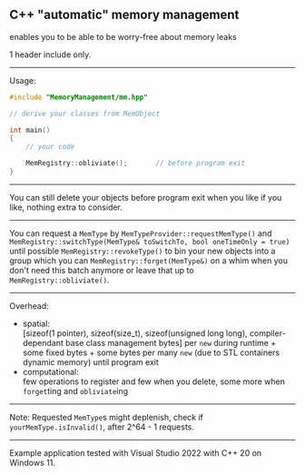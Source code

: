 C++ "automatic" memory management
---

enables you to be able to be worry-free about memory leaks

1 header include only.

---

Usage:

```C++
#include "MemoryManagement/mm.hpp"

// derive your classes from MemObject

int main()
{
	// your code

	MemRegistry::obliviate();		// before program exit
}
```

---

You can still delete your objects before program exit when you like if you like, nothing extra to consider.

---

You can request a `MemType` by `MemTypeProvider::requestMemType()` and `MemRegistry::switchType(MemType& toSwitchTo, bool oneTimeOnly = true)` until possible `MemRegistry::revokeType()` to bin your new objects into a group which you can `MemRegistry::forget(MemType&)` on a whim when you don't need this batch anymore or leave that up to `MemRegistry::obliviate()`.

---

Overhead:  
- spatial:  
[sizeof(1 pointer), sizeof(size_t), sizeof(unsigned long long), compiler-dependant base class management bytes] per `new` during runtime + some fixed bytes + some bytes per many `new` (due to STL containers dynamic memory) until program exit  
- computational:  
few operations to register and few when you delete, some more when `forget`ting and `obliviate`ing

---

Note:
Requested `MemType`s might deplenish, check if `yourMemType.isInvalid()`, after 2^64 - 1 requests.

---

Example application tested with Visual Studio 2022 with C++ 20 on Windows 11.
